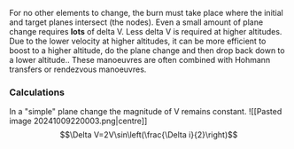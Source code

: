 For no other elements to change, the burn must take place where the initial and target planes intersect (the nodes).
Even a small amount of plane change requires **lots** of delta V.
Less delta V is required at higher altitudes. Due to the lower velocity at higher altitudes, it can be more efficient to boost to a higher altitude, do the plane change and then drop back down to a lower altitude..
These manoeuvres are often combined with Hohmann transfers or rendezvous manoeuvres.
### Calculations
In a "simple" plane change the magnitude of V remains constant.
![[Pasted image 20241009220003.png|centre]]
$$\Delta V=2V\sin\left(\frac{\Delta i}{2}\right)$$
